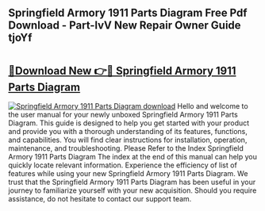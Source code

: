 ## Springfield Armory 1911 Parts Diagram Free Pdf Download - Part-lvV New Repair Owner Guide tjoYf

# <h2><a href="http://dftvca1.blite.top/?on=Springfield+Armory+1911+Parts+Diagram">🔗Download New 👉🔴 Springfield Armory 1911 Parts Diagram</a></h2>

[![Springfield Armory 1911 Parts Diagram download](https://i.imgur.com/lujVjoI.png)](http://dftvca1.blite.top/?on=Springfield+Armory+1911+Parts+Diagram)
Hello and welcome to the user manual for your newly unboxed Springfield Armory 1911 Parts Diagram. This guide is designed to help you get started with your product and provide you with a thorough understanding of its features, functions, and capabilities. You will find clear instructions for installation, operation, maintenance, and troubleshooting. Please Refer to the Index Springfield Armory 1911 Parts Diagram The index at the end of this manual can help you quickly locate relevant information. Experience the efficiency of list of features while using your new Springfield Armory 1911 Parts Diagram. We trust that the Springfield Armory 1911 Parts Diagram has been useful in your journey to familiarize yourself with your new acquisition. Should you require assistance, do not hesitate to contact our support team.
